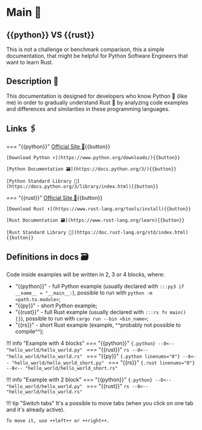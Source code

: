 # Main 🏡

## {{python}} VS {{rust}}

This is not a challenge or benchmark comparison, this a simple documentation, that might be helpful for 
Python Software Engineers that want to learn Rust.

## Description 📑

This documentation is designed for developers who know Python 🐍 (like me) in order to gradually understand Rust 🦀 by 
analyzing code examples and differences and similarities in these programming languages.

## Links 🖇

=== "{{python}}"
    [Official Site 🐍](https://www.python.org/){{button}}

    [Download Python ⬇](https://www.python.org/downloads/){{button}}

    [Python Documentation 🗃](https://docs.python.org/3/){{button}}

    [Python Standard Library 🧱](https://docs.python.org/3/library/index.html){{button}}
=== "{{rust}}"
    [Official Site 🦀](https://www.rust-lang.org/){{button}}

    [Download Rust ⬇](https://www.rust-lang.org/tools/install){{button}}

    [Rust Documentation 🗃](https://www.rust-lang.org/learn){{button}}

    [Rust Standard Library 🧱](https://doc.rust-lang.org/std/index.html){{button}}



## Definitions in docs 🗃

Code inside examples will be written in 2, 3 or 4 blocks, where:

- "{{python}}" - full Python example (usually declared with `:::py3 if __name__ = "__main__:`), possible to run with 
`python -m <path.to.module>`;
- "{{py}}" - short Python example;
- "{{rust}}" - full Rust example (usually declared with `:::rs fn main() {}`), possible to run with 
`cargo run --bin <bin_name>`;
- "{{rs}}" - short Rust example (example, ^^probably not possible to compile^^);

!!! info "Example with 4 blocks"
    === "{{python}}"
        ```{.python}
        --8<-- "hello_world/hello_world.py"
        ```
    === "{{rust}}"
        ```rs
        --8<-- "hello_world/hello_world.rs"
        ```
    === "{{py}}"
        ```{.python linenums="0"}
        --8<-- "hello_world/hello_world_short.py"
        ```
    === "{{rs}}"
        ```{.rust linenums="0"}
        --8<-- "hello_world/hello_world_short.rs"
        ```

!!! info "Example with 2 block"
    === "{{python}}"
        ```{.python}
        --8<-- "hello_world/hello_world.py"
        ```
    === "{{rust}}"
        ```rs
        --8<-- "hello_world/hello_world.rs"
        ```

!!! tip "Switch tabs"
    It's a possible to move tabs (when you click on one tab and it's already active).
    
    To move it, use ++left++ or ++right++.
